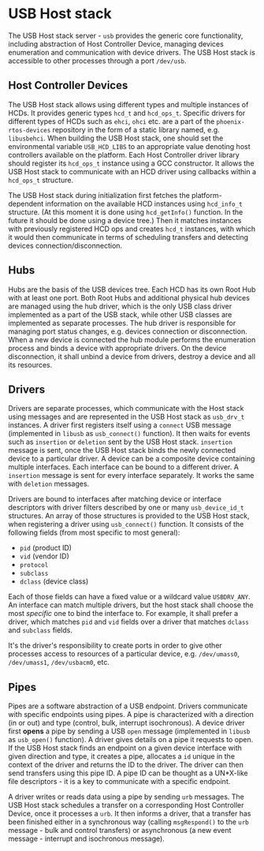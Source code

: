 # USB Host stack

The USB Host stack server - `usb` provides the generic core functionality, including abstraction of Host Controller
Device, managing devices enumeration and communication with device drivers. The USB Host stack is accessible to other
processes through a port `/dev/usb`.

## Host Controller Devices

The USB Host stack allows using different types and multiple instances of HCDs. It provides generic types `hcd_t` and
`hcd_ops_t`. Specific drivers for different types of HCDs such as `ehci`, `ohci` etc. are a part of the
`phoenix-rtos-devices` repository in the form of a static library named, e.g. `libusbehci`. When building the USB Host
stack, one should set the environmental variable `USB_HCD_LIBS` to an appropriate value denoting host controllers
available on the platform. Each Host Controller driver library should register its `hcd_ops_t` instance using a GCC
constructor. It allows the USB Host stack to communicate with an HCD driver using callbacks within a `hcd_ops_t`
structure.

The USB Host stack during initialization first fetches the platform-dependent information on the available HCD instances
using `hcd_info_t` structure. (At this moment it is done using `hcd_getInfo()` function. In the future it should be done
using a device tree.) Then it matches instances with previously registered HCD ops and creates `hcd_t` instances, with
which it would then communicate in terms of scheduling transfers and detecting devices connection/disconnection.

## Hubs

Hubs are the basis of the USB devices tree. Each HCD has its own Root Hub with at least one port. Both Root Hubs and
additional physical hub devices are managed using the hub driver, which is the only USB class driver implemented as a
part of the USB stack, while other USB classes are implemented as separate processes. The hub driver is responsible for
managing port status changes, e.g. devices connection or disconnection. When a new device is connected the hub module
performs the enumeration process and binds a device with appropriate drivers. On the device disconnection, it shall
unbind a device from drivers, destroy a device and all its resources.

## Drivers

Drivers are separate processes, which communicate with the Host stack using messages and are represented in the USB Host
stack as `usb_drv_t` instances. A driver first registers itself using a `connect` USB message (implemented in `libusb`
as `usb_connect()` function). It then waits for events such as `insertion` or `deletion` sent by the USB Host stack.
`insertion` message is sent, once the USB Host stack binds the newly connected device to a particular driver. A device
can be a composite device containing multiple interfaces. Each interface can be bound to a different driver.
A `insertion` message is sent for every interface separately. It works the same with `deletion` messages.

Drivers are bound to interfaces after matching device or interface descriptors with driver filters described by one or
many `usb_device_id_t` structures. An array of those structures is provided to the USB Host stack, when registering a
driver using `usb_connect()` function. It consists of the following fields (from most specific to most general):

- `pid` (product ID)
- `vid` (vendor ID)
- `protocol`
- `subclass`
- `dclass` (device class)

Each of those fields can have a fixed value or a wildcard value `USBDRV_ANY`. An interface can match multiple drivers,
but the host stack shall choose the most *specific* one to bind the interface to. For example, it shall prefer a driver,
which matches `pid` and `vid` fields over a driver that matches `dclass` and `subclass` fields.

It's the driver's responsibility to create ports in order to give other processes access to resources of a particular
device, e.g. `/dev/umass0`, `/dev/umass1`, `/dev/usbacm0`, etc.

## Pipes

Pipes are a software abstraction of a USB endpoint. Drivers communicate with specific endpoints using pipes. A pipe is
characterized with a direction (in or out) and type (control, bulk, interrupt isochronous). A device driver first
**opens** a pipe by sending a USB `open` message (implemented in `libusb` as `usb_open()` function). A driver gives
details on a pipe it requests to open. If the USB Host stack finds an endpoint on a given device interface with given
direction and type, it creates a pipe, allocates a `id` unique in the context of the driver and returns the ID to the
driver. The driver can then send transfers using this pipe ID. A pipe ID can be thought as a UN*X-like file
descriptors - it is a key to communicate with a specific endpoint.

A driver writes or reads data using a pipe by sending `urb` messages. The USB Host stack schedules a transfer on a
corresponding Host Controller Device, once it processes a `urb`. It then informs a driver, that a transfer has been
finished either in a synchronous way (calling `msgRespond()` to the `urb` message - bulk and control transfers) or
asynchronous (a new event message - interrupt and isochronous message).
